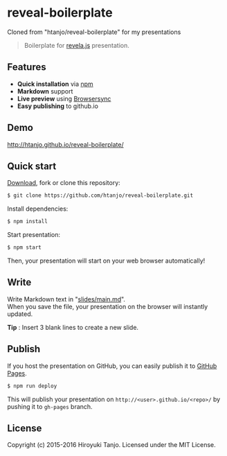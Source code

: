 # reveal-boilerplate

Cloned from "htanjo/reveal-boilerplate" for my presentations
  
  
  
> Boilerplate for [revela.js](http://lab.hakim.se/reveal-js/) presentation.

## Features
- **Quick installation** via [npm](https://www.npmjs.com/)
- **Markdown** support
- **Live preview** using [Browsersync](http://www.browsersync.io/)
- **Easy publishing** to github.io

## Demo
<http://htanjo.github.io/reveal-boilerplate/>

## Quick start
[Download](https://github.com/htanjo/reveal-boilerplate/archive/master.zip), fork or clone this repository:

```sh
$ git clone https://github.com/htanjo/reveal-boilerplate.git
```

Install dependencies:

```sh
$ npm install
```

Start presentation:

```sh
$ npm start
```

Then, your presentation will start on your web browser automatically!

## Write
Write Markdown text in "[slides/main.md](slides/main.md)".  
When you save the file, your presentation on the browser will instantly updated.

**Tip** : Insert 3 blank lines to create a new slide.

## Publish
If you host the presentation on GitHub, you can easily publish it to [GitHub Pages](https://pages.github.com/).

```sh
$ npm run deploy
```

This will publish your presentation on `http://<user>.github.io/<repo>/` by pushing it to `gh-pages` branch.

## License
Copyright (c) 2015-2016 Hiroyuki Tanjo.
Licensed under the MIT License.

